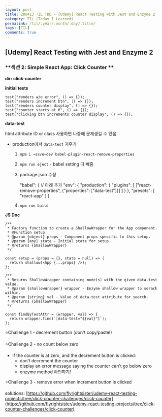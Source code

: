 ```yaml
---
layout: post
title: 200413 TIL TDD - [Udemy] React Testing with Jest and Enzyme 2
category: TIL (Today I Learned)
permalink: /til/:year/:month/:day/:title/
tags: [TIL]
comments: true
---
```


## [Udemy] React Testing with Jest and Enzyme 2

### **섹션 2: Simple React App: Click Counter **

**dir: click-counter**

**initial tests**

    test("renders w/o error", () => {});
    test("renders increment btn", () => {});
    test("renders counter display", () => {});
    test("counter starts at 0", () => {});
    test("clicking btn increments counter display", () => {});

**data-test**

html attribute ID or class 사용하면 나중에 문제생길 수 있음

- production에서 `data-test` 지우기
    1. `npm i —save—dev babel-plugin-react-remove-properties`
    2. `npm run eject` - babel setting 다 빼줌 
    3. package.json 수정

        "babel": {
        // 아래 추가 
            "env": {
              "production": {
                "plugins": [
                  ["react-remove-properties", {"properties": ["data-test"]}]
                ]
              }
            },
            "presets": [
              "react-app"
            ]
          }

    4. `npm run build`

**JS Doc**

    /**
     * Factory function to create a ShallowWrapper for the App component.
     * @Function setup
     * @param {object} props - Component props specific to this setup.
     * @param {any} state - Initial state for setup.
     * @returns {ShallowWrapper}
     */
    
    const setup = (props = {}, state = null) => {
      return shallow(<App {...props} />);
    };
    
    /**
     * Returns ShallowWrapper containing node(s) with the given data-test value.
     * @param {shallowWrapper} wrapper - Enzyme shallow wrapper to serach within.
     * @param {string} val - Value of data-test attribute for search.
     * @returns {ShallowWrapper}
     */
    
    const findByTestAttr = (wrapper, val) => {
      return wrapper.find(`[data-test="${val}"]`);
    };


⭐️Challenge 1 - decrement button  (don't copy/paste!)

⭐️Challenge 2 - no count below zero

- if the counter is at zero, and the decrement button is clicked:
    - don't decrement the counter
    - display an error message saying the counter can't go below zero
    - enzyme method 확인하기!

⭐️Challenge 3 - remove error when increment button is clicked

solutions: [https://github.com/flyrightsister/udemy-react-testing-projects/tree/click-counter-challenges/click-counter](https://github.com/flyrightsister/udemy-react-testing-projects/tree/click-counter-challenges/click-counter)